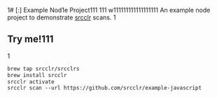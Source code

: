 1# [:] Example Nod1e Project111
111
w111111111111111111
An example node project to demonstrate [srcclr](https://www.srcclr.com) scans.
1
## Try me!111
1
```1
brew tap srcclr/srcclrs
brew install srcclr
srcclr activate
srcclr scan --url https://github.com/srcclr/example-javascript
```
